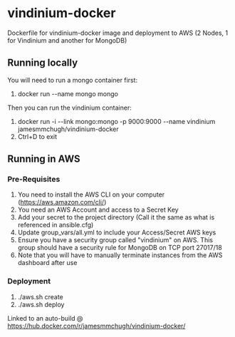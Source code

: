 # vindinium-docker
Dockerfile for vindinium-docker image and deployment to AWS (2 Nodes, 1 for Vindinium and another for MongoDB)

## Running locally
You will need to run a mongo container first:

1. docker run --name mongo mongo

Then you can run the vindinium container:

1. docker run -i --link mongo:mongo -p 9000:9000 --name vindinium jamesmmchugh/vindinium-docker
3. Ctrl+D to exit

## Running in AWS

### Pre-Requisites

1. You need to install the AWS CLI on your computer (https://aws.amazon.com/cli/)
2. You need an AWS Account and access to a Secret Key
3. Add your secret to the project directory (Call it the same as what is referenced in ansible.cfg)
4. Update group_vars/all.yml to include your Access/Secret AWS keys
5. Ensure you have a security group called "vindinium" on AWS. This group should have a security rule for MongoDB on TCP port 27017/18
6. Note that you will have to manually terminate instances from the AWS dashboard after use

### Deployment

1. ./aws.sh create
2. ./aws.sh deploy

Linked to an auto-build @ https://hub.docker.com/r/jamesmmchugh/vindinium-docker/
